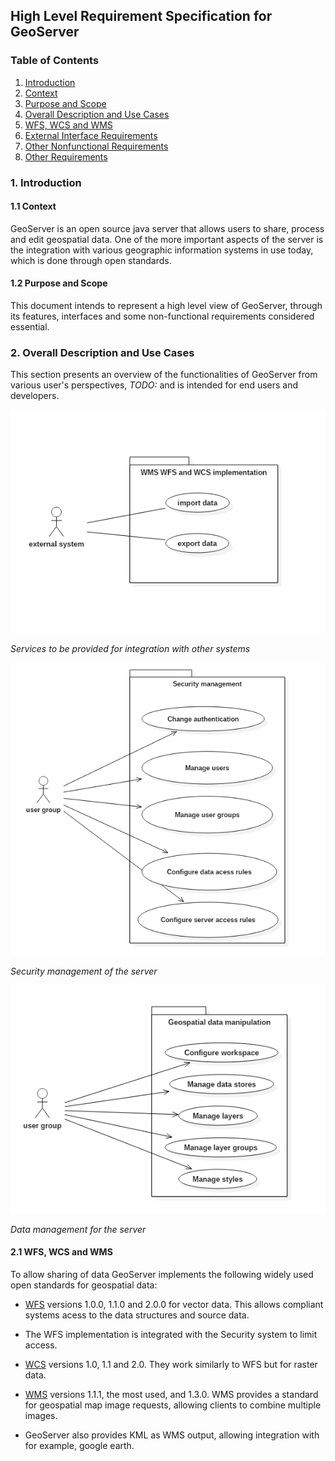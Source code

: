 ## High Level Requirement Specification for GeoServer

### Table of Contents
1. [Introduction](#intro)
  1. [Context](#context)
  2. [Purpose and Scope](#purpose)
2. [Overall Description and Use Cases](#description)
  1. [WFS, WCS and WMS](#services)  
3. [External Interface Requirements]("#external")
4. [Other Nonfunctional Requirements]("#othernonfunc")
5. [Other Requirements]("#others")

### <a name="intro"></a> 1. Introduction

#### <a name="context"></a> 1.1 Context

GeoServer is an open source java server that allows users to share, process and edit geospatial data. One of the more important aspects of the server is the integration with various geographic information systems in use today, which is done through open standards.

#### <a name="purpose"></a> 1.2 Purpose and Scope

This document intends to represent a high level view of GeoServer, through its features, interfaces and some non-functional requirements considered essential.

### <a name="description"></a> 2. Overall Description and Use Cases

This section presents an overview of the functionalities of GeoServer from various user's perspectives, _TODO:_ and is intended for end users and developers.

![Service Management](img/exp_imp.png)

_Services to be provided for integration with other systems_

![Security Management](img/sec_mgmt.png)

_Security management of the server_

![Data Management](img/data_mgmt.png)

_Data management for the server_


#### <a href=services></a> 2.1 WFS, WCS and WMS

To allow sharing of data GeoServer implements the following widely used open standards for geospatial data:

*  [WFS](http://www.opengeospatial.org/standards/wfs) versions 1.0.0, 1.1.0 and 2.0.0 for vector data. This allows compliant systems acess to the data structures and source data.
  * The WFS implementation is integrated with the Security system to limit access.

* [WCS](http://www.opengeospatial.org/standards/wcs) versions 1.0, 1.1 and 2.0. They work similarly to WFS but for raster data.

* [WMS](http://www.opengeospatial.org/standards/wms) versions 1.1.1, the most used, and 1.3.0. WMS provides a standard for geospatial map image requests, allowing clients to combine multiple images.
 * GeoServer also provides KML as WMS output, allowing integration with for example, google earth.

